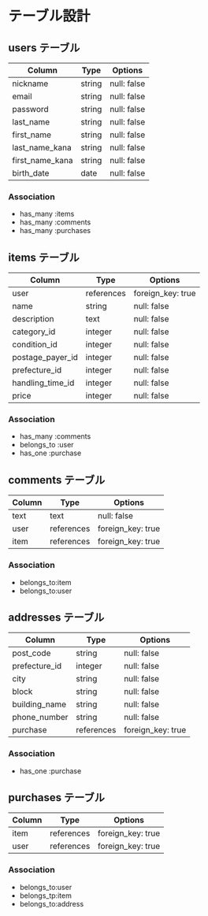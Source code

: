 # テーブル設計

## users テーブル

| Column          | Type   | Options     |
| --------------- | ------ | ----------- |
| nickname        | string | null: false |
| email           | string | null: false |
| password        | string | null: false |
| last_name       | string | null: false |
| first_name      | string | null: false |
| last_name_kana  | string | null: false |
| first_name_kana | string | null: false |
| birth_date      | date   | null: false |

### Association

- has_many :items
- has_many :comments
- has_many :purchases

## items テーブル

| Column           | Type       | Options           |
| ---------------- | ---------- | ----------------- |
| user             | references | foreign_key: true |
| name             | string     | null: false       |
| description      | text       | null: false       |
| category_id      | integer    | null: false       |
| condition_id     | integer    | null: false       |
| postage_payer_id | integer    | null: false       |
| prefecture_id    | integer    | null: false       |
| handling_time_id | integer    | null: false       |
| price            | integer    | null: false       |

### Association

- has_many :comments
- belongs_to :user
- has_one :purchase

## comments テーブル

| Column    | Type       | Options           |
| --------- | ---------- | ----------------- |
| text      | text       | null: false       |
| user      | references | foreign_key: true |
| item      | references | foreign_key: true |

### Association

- belongs_to:item
- belongs_to:user

## addresses テーブル

| Column        | Type       | Options           |
| ------------- | ---------- | ----------------- |
| post_code     | string     | null: false       |
| prefecture_id | integer    | null: false       |
| city          | string     | null: false       |
| block         | string     | null: false       |
| building_name | string     | null: false       |
| phone_number  | string     | null: false       |
| purchase      | references | foreign_key: true |

### Association

- has_one :purchase

## purchases テーブル

| Column | Type       | Options           |
| ------ | ---------- | ----------------- |
| item   | references | foreign_key: true |
| user   | references | foreign_key: true |

### Association

- belongs_to:user
- belongs_tp:item
- belongs_to:address



